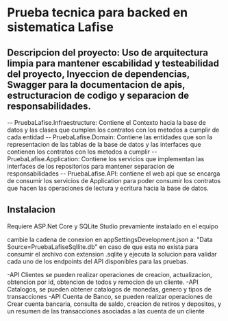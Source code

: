 # Prueba tecnica para backed en sistematica Lafise

## Descripcion del proyecto: Uso de arquitectura limpia para mantener escabilidad y testeabilidad del proyecto, Inyeccion de dependencias, Swagger para la documentacion de apis, estructuracion de codigo y separacion de responsabilidades.
-- PruebaLafise.Infraestructure: Contiene el Contexto hacia la base de datos y las clases que cumplen los contratos con los metodos a cumplir de cada entidad
-- PruebaLafise.Domain: Contiene las entidades que son la representacion de las tablas de la base de datos y las interfaces que contienen los contratos con los metodos a cumplir
-- PruebaLafise.Application: Contiene los servicios que implementan las interfaces de los repositorios para mantener separacion de responsabilidades
-- PruebaLafise.API: contiene el web api que se encarga de consumir los servicios de Application para poder consumir los contratos que hacen las operaciones de lectura y ecritura hacia la base de datos.

## Instalacion
Requiere ASP.Net Core y SQLite Studio prevamiente instalado en el equipo

cambie la cadena de conexion en appSettingsDevelopment.json a: "Data Source=PruebaLafiseSqllite.db" en caso de que esta no exista para consumir el archivo con extension .sqlite y ejecuta la solucion para validar cada uno de los endpoints del API disponibles para las pruebas.

-API Clientes se pueden realizar operaciones de creacion, actualizacion, obtencion por id, obtencion de todos y remocion de un cliente.
-API Catalogos, se pueden obtener catalogos de monedas, genero y tipos de transacciones
-API Cuenta de Banco, se pueden realizar operaciones de Crear cuenta bancaria, consulta de saldo, creacion de retiros y depositos, y un resumen de las transacciones asociadas a las cuenta de un cliente
